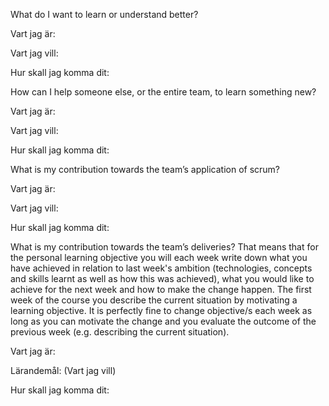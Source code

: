 What do I want to learn or understand better?

Vart jag är:

Vart jag vill:

Hur skall jag komma dit:

How can I help someone else, or the entire team, to learn something new?

Vart jag är:

Vart jag vill:

Hur skall jag komma dit:

What is my contribution towards the team’s application of scrum?

Vart jag är:

Vart jag vill:

Hur skall jag komma dit:

What is my contribution towards the team’s deliveries? That means that for the personal learning objective you will each week write down what you have achieved in relation to last week's ambition (technologies, concepts and skills learnt as well as how this was achieved), what you would like to achieve for the next week and how to make the change happen. The first week of the course you describe the current situation by motivating a learning objective. It is perfectly fine to change objective/s each week as long as you can motivate the change and you evaluate the outcome of the previous week (e.g. describing the current situation).

Vart jag är:

Lärandemål: (Vart jag vill)

Hur skall jag komma dit:
